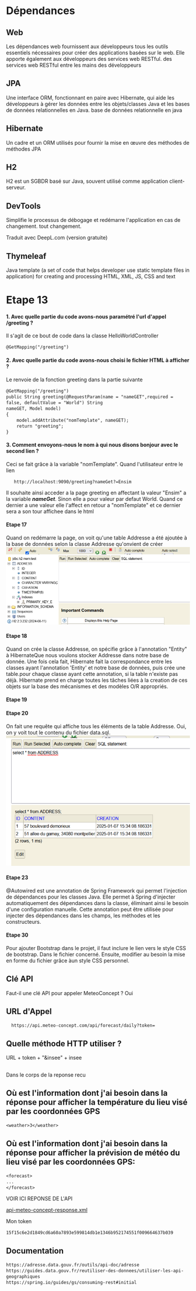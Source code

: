 # Dépendances
## Web
Les dépendances web fournissent aux développeurs tous les
outils essentiels nécessaires pour créer des applications basées sur le web. Elle apporte également aux développeurs des services web RESTful.
des services web RESTful entre les mains des développeurs

## JPA
Une interface ORM, fonctionnant en paire avec Hibernate, qui aide les développeurs à gérer les données entre les objets/classes Java et les bases de données relationnelles en Java.
base de données relationnelle en java

## Hibernate
Un cadre et un ORM utilisés pour fournir la mise en œuvre des méthodes de
méthodes JPA

## H2
H2 est un SGBDR basé sur Java, souvent utilisé comme application client-serveur.

## DevTools
Simplifie le processus de débogage et redémarre l'application en cas de changement.
tout changement.

Traduit avec DeepL.com (version gratuite)
## Thymeleaf
Java template (a set of code that helps developer use static template files in application) for creating and processing HTML, XML, JS, CSS and text

# Etape 13
#### 1. Avec quelle partie du code avons-nous paramétré l'url d'appel /greeting ?
 Il s'agit de ce bout de code dans la classe HelloWorldController 
    
    @GetMapping("/greeting")
#### 2. Avec quelle partie du code avons-nous choisi le fichier HTML à afficher ?
 Le renvoie de la fonction greeting dans la partie suivante

```
@GetMapping("/greeting")
public String greeting(@RequestParam(name = "nameGET",required = false, defaultValue = "World") String 
nameGET, Model model)
{
    model.addAttribute("nomTemplate", nameGET);
    return "greeting";
}
```

#### 3. Comment envoyons-nous le nom à qui nous disons bonjour avec le second lien ?
Ceci se fait grâce à la variable "nomTemplate". Quand l'utilisateur entre le lien
   ```
      http://localhost:9090/greeting?nameGet?=Ensim
   ```
   Il souhaite ainsi acceder a la page greeting en affectant la valeur "Ensim" a la variable **_nameGet_**. Sinon elle a pour valeur 
   par defaut World. Quand ce dernier a une valeur elle l'affect en retour a "nomTemplate" et ce dernier sera a son tour affichee dans le html

#### Etape 17
   Quand on redémarre la page, on voit qu'une table Addresse a été ajoutée à la base de données selon la classe Addresse qu'onvient de créer
   ![alt text](src/main/resources/static/response.png "")

#### Etape 18

Quand on crée la classe Addresse, on spécifie grâce à l'annotation "Entity" à
HibernateQue nous voulons stocker Addresse dans notre base de donnée. 
Une fois cela fait, Hibernate fait la correspondance entre les classes ayant l'annotation 'Entity'
et notre base de données, puis crée une table.pour chaque classe ayant cette annotation, si la table n'existe pas déjà. 
Hibernate prend en charge toutes les tâches liées à la creation de ces objets sur la base des mécanismes et des modèles O/R appropriés.
#### Etape 19
#### Etape 20
On fait une requête qui affiche tous les éléments de la table Addresse. 
Oui, on y voit tout le contenu du fichier data.sql.
![alt text](src/main/resources/static/img.png "")

#### Etape 23
@Autowired est une annotation de Spring Framework qui permet l'injection de dépendances
pour les classes Java. Elle permet à Spring d'injecter 
automatiquement des dépendances dans la classe, éliminant ainsi 
le besoin d'une configuration manuelle. Cette annotation peut être 
utilisée pour injecter des dépendances dans les champs, 
les méthodes et les constructeurs.

#### Etape 30
Pour ajouter Bootstrap dans le projet, il faut inclure 
le lien vers le style CSS de bootstrap. 
Dans le fichier concerné. Ensuite, modifier au besoin la mise en forme du fichier grâce àun style CSS personnel.
## Clé API

Faut-il une clé API pour appeler MeteoConcept ? Oui

## URL d'Appel

```
  https://api.meteo-concept.com/api/forecast/daily?token=

```
## Quelle méthode HTTP utiliser ?  
URL + token + "&insee" + insee
 
## 
Dans le corps de la reponse recu
## Où est l'information dont j'ai besoin dans la réponse pour afficher la température du lieu visé par les coordonnées GPS 
```
<weather>3</weather>
```
## Où est l'information dont j'ai besoin dans la réponse pour afficher la prévision de météo du lieu visé par les coordonnées GPS: 
```
<forecast>
...
</forecast>
```

VOIR ICI REPONSE DE L'API


[api-meteo-concept-response.xml](src/main/resources/static/api-meteo-concept-response.xml)


Mon token 
```
15f15c6e2d1849cd6a60a7893e599814db1e1346b952174551f009664637b039

```

## Documentation
```
https://adresse.data.gouv.fr/outils/api-doc/adresse
https://guides.data.gouv.fr/reutiliser-des-donnees/utiliser-les-api-geographiques
https://spring.io/guides/gs/consuming-rest#initial
```

